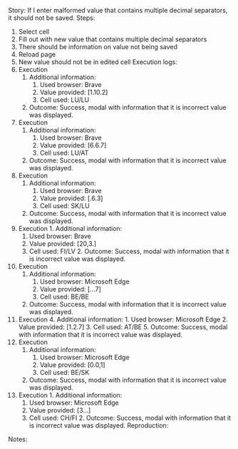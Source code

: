 Story:
If I enter malformed value that contains multiple decimal separators, it should not be saved.
Steps:
1. Select cell
2. Fill out with new value that contains multiple decimal separators
3. There should be information on value not being saved
4. Reload page
5. New value should not be in edited cell
Execution logs:
1. Execution
	1. Additional information:
		1. Used browser: Brave
		2. Value provided: [1.10.2]
		3. Cell used: LU/LU
	2. Outcome: Success, modal with information that it is incorrect value was displayed.
2.  Execution
	1. Additional information:
		1. Used browser: Brave
		2. Value provided: [6.6.7]
		3. Cell used: LU/AT
	2. Outcome: Success, modal with information that it is incorrect value was displayed.
3.  Execution
	1. Additional information:
		1. Used browser: Brave
		2. Value provided: [.6.3]
		3. Cell used: SK/LU
	2. Outcome: Success, modal with information that it is incorrect value was displayed.
4.   Execution
	1. Additional information:
		1. Used browser: Brave
		2. Value provided: [20,3.]
		3. Cell used: FI/LV
	2. Outcome: Success, modal with information that it is incorrect value was displayed.
5. Execution
	1. Additional information:
		1. Used browser: Microsoft Edge
		2. Value provided: [...7]
		3. Cell used: BE/BE
	2. Outcome: Success, modal with information that it is incorrect value was displayed.
6. Execution
	4. Additional information:
		1. Used browser: Microsoft Edge
		2. Value provided: [1.2.7]
		3. Cell used: AT/BE
	5. Outcome: Success, modal with information that it is incorrect value was displayed.
7.  Execution
	1. Additional information:
		1. Used browser: Microsoft Edge
		2. Value provided: [0.0,1]
		3. Cell used: BE/SK
	2. Outcome: Success, modal with information that it is incorrect value was displayed.
8.   Execution
	1. Additional information:
		1. Used browser: Microsoft Edge
		2. Value provided: [3...]
		3. Cell used: CH/FI
	2. Outcome: Success, modal with information that it is incorrect value was displayed.
Reproduction:

Notes:
